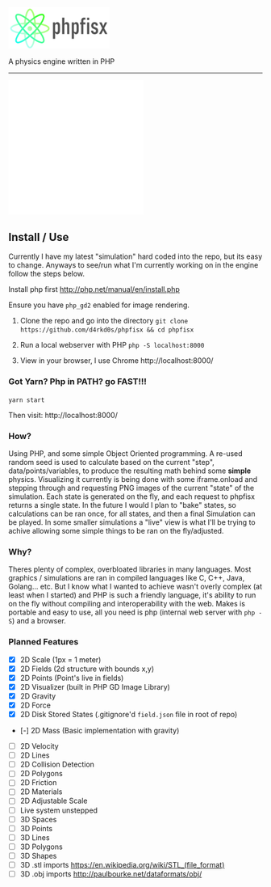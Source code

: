 <img src="logo.png" alt="logo" width="200"/>

A physics engine written in PHP

<hr>

![Simple Points Animated GIF](simple_points.gif)

## Install / Use
Currently I have my latest "simulation" hard coded into the repo, but its easy to change. Anyways to see/run what I'm currently working on in the engine follow the steps below.

Install php first http://php.net/manual/en/install.php

Ensure you have `php_gd2` enabled for image rendering.

1. Clone the repo and go into the directory
`git clone https://github.com/d4rkd0s/phpfisx && cd phpfisx`

2. Run a local webserver with PHP
`php -S localhost:8000`

3. View in your browser, I use Chrome
http://localhost:8000/


### Got Yarn? Php in PATH? go FAST!!!

`yarn start`

Then visit: http://localhost:8000/

### How?

Using PHP, and some simple Object Oriented programming. A re-used random seed is used to calculate based on the current "step", data/points/variables, to produce the resulting math behind some **simple** physics. Visualizing it currently is being done with some iframe.onload and stepping through and requesting PNG images of the current "state" of the simulation. Each state is generated on the fly, and each request to phpfisx returns a single state. In the future I would I plan to "bake" states, so calculations can be ran once, for all states, and then a final Simulation can be played. In some smaller simulations a "live" view is what I'll be trying to achive allowing some simple things to be ran on the fly/adjusted.

### Why?

Theres plenty of complex, overbloated libraries in many languages. Most graphics / simulations are ran in compiled languages like C, C++, Java, Golang... etc. But I know what I wanted to achieve wasn't overly complex (at least when I started) and PHP is such a friendly language, it's ability to run on the fly without compiling and interoperability with the web. Makes is portable and easy to use, all you need is php (internal web server with `php -S`) and a browser.


### Planned Features

- [x] 2D Scale (1px = 1 meter)
- [x] 2D Fields (2d structure with bounds x,y)
- [x] 2D Points (Point's live in fields)
- [x] 2D Visualizer (built in PHP GD Image Library)
- [x] 2D Gravity
- [x] 2D Force
- [X] 2D Disk Stored States (.gitignore'd `field.json` file in root of repo)
- [-] 2D Mass (Basic implementation with gravity)
- [ ] 2D Velocity
- [ ] 2D Lines
- [ ] 2D Collision Detection
- [ ] 2D Polygons
- [ ] 2D Friction
- [ ] 2D Materials
- [ ] 2D Adjustable Scale
- [ ] Live system unstepped
- [ ] 3D Spaces
- [ ] 3D Points
- [ ] 3D Lines
- [ ] 3D Polygons
- [ ] 3D Shapes
- [ ] 3D .stl imports https://en.wikipedia.org/wiki/STL_(file_format)
- [ ] 3D .obj imports http://paulbourke.net/dataformats/obj/
